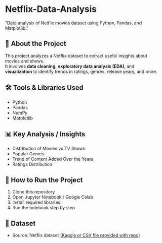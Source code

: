 # Netflix-Data-Analysis
"Data analysis of Netflix movies dataset using Python, Pandas, and Matplotlib."
## 📌 About the Project  
This project analyzes a Netflix dataset to extract useful insights about movies and shows.  
It involves **data cleaning**, **exploratory data analysis (EDA)**, and **visualization** to identify trends in ratings, genres, release years, and more.  

## 🛠️ Tools & Libraries Used  
- Python  
- Pandas  
- NumPy  
- Matplotlib  

## 📊 Key Analysis / Insights  
- Distribution of Movies vs TV Shows  
- Popular Genres  
- Trend of Content Added Over the Years  
- Ratings Distribution  

## 🚀 How to Run the Project  
1. Clone this repository  
2. Open Jupyter Notebook / Google Colab  
3. Install required libraries:
4. Run the notebook step by step  

## 📂 Dataset  
- Source: Netflix dataset [(Kaggle or CSV file provided with repo) ](https://www.kaggle.com/datasets/shivamb/netflix-shows) 
